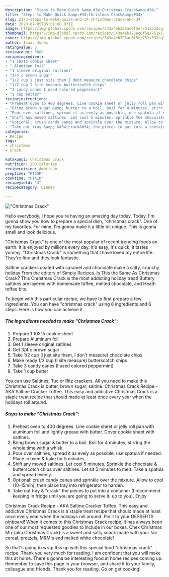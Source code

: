 ```yaml
---
description: "Steps to Make Quick &amp;#34;Christmas Crack&amp;#34;"
title: "Steps to Make Quick &amp;#34;Christmas Crack&amp;#34;"
slug: 2173-steps-to-make-quick-and-34-christmas-crack-and-34
date: 2020-07-05T05:01:08.971Z
image: https://img-global.cpcdn.com/recipes/543a4eb325ac6f5e/751x532cq70/christmas-crack-recipe-main-photo.jpg
thumbnail: https://img-global.cpcdn.com/recipes/543a4eb325ac6f5e/751x532cq70/christmas-crack-recipe-main-photo.jpg
cover: https://img-global.cpcdn.com/recipes/543a4eb325ac6f5e/751x532cq70/christmas-crack-recipe-main-photo.jpg
author: Isaac Jones
ratingvalue: 5
reviewcount: 5888
recipeingredient:
- "1 10X15 cookie sheet"
- " Aluminum foil"
- "1 sleeve original saltines"
- "3/4 c brown sugar"
- "1/2 cup i just site them I dont measure chocolate chips"
- "1/2 cup I site measure butterscotch chips"
- "3 candy canes I used colored peppermint"
- "1 cup butter"
recipeinstructions:
- "Preheat oven to 400 degrees. Line cookie sheet or jelly roll pan with aluminum foil and lightly grease with butter. Cover cookie sheet with saltines."
- "Bring brown sugar &amp; butter to a boil. Boil for 4 minutes, stirring the whole time with a whisk."
- "Pour over saltines, spread it as evely as possible, use spatula if needed. Place in oven &amp; bake for 5 minutes."
- "Shift any moved saltines. Let cool 5 minutes. Sprinkle the chocolate &amp; butterscotch chips over saltines. Let sit 5 minutes to melt. Take a spatula and spread evenly."
- "Optional: crush candy canes and sprinkle over the mixture. Allow to cool (10-15min), then place tray into refrigerator to harden."
- "Take out tray &amp; &#34;crack&#34; the pieces to put into a container (I recommend keeping in fridge until you are going to serve it, up to you). Enjoy"
categories:
- Recipe
tags:
- christmas
- crack

katakunci: christmas crack 
nutrition: 280 calories
recipecuisine: American
preptime: "PT35M"
cooktime: "PT41M"
recipeyield: "4"
recipecategory: Dinner

---
```



![&#34;Christmas Crack&#34;](https://img-global.cpcdn.com/recipes/543a4eb325ac6f5e/751x532cq70/christmas-crack-recipe-main-photo.jpg)

Hello everybody, I hope you're having an amazing day today. Today, I'm gonna show you how to prepare a special dish, &#34;christmas crack&#34;. One of my favorites. For mine, I'm gonna make it a little bit unique. This is gonna smell and look delicious.

&#34;Christmas Crack&#34; is one of the most popular of recent trending foods on earth. It is enjoyed by millions every day. It's easy, it's quick, it tastes yummy. &#34;Christmas Crack&#34; is something that I have loved my entire life. They're fine and they look fantastic.

Saltine crackers coated with caramel and chocolate make a salty, crunchy holiday From the editors of Simply Recipes. Is This the Same As Christmas Crack? This Christmas Crack is the most addicting holiday treat! Buttery saltines are layered with homemade toffee, melted chocolate, and Heath toffee bits.


To begin with this particular recipe, we have to first prepare a few ingredients. You can have &#34;christmas crack&#34; using 8 ingredients and 6 steps. Here is how you can achieve it.

<!--inarticleads1-->

##### The ingredients needed to make &#34;Christmas Crack&#34;:

1. Prepare 1 10X15 cookie sheet
1. Prepare  Aluminum foil
1. Get 1 sleeve original saltines
1. Get 3/4 c brown sugar
1. Take 1/2 cup (i just site them, I don&#39;t measure) chocolate chips
1. Make ready 1/2 cup (I site measure) butterscotch chips
1. Take 3 candy canes (I used colored peppermint)
1. Take 1 cup butter


You can use Saltines, Tuc or Ritz crackers. All you need to make this Christmas Crack is butter, brown sugar, saltine. Christmas Crack Recipe - AKA Saltine Cracker Toffee. This easy and addictive Christmas Crack is a staple treat recipe that should made at least once every year when the holidays roll around. 

<!--inarticleads2-->

##### Steps to make &#34;Christmas Crack&#34;:

1. Preheat oven to 400 degrees. Line cookie sheet or jelly roll pan with aluminum foil and lightly grease with butter. Cover cookie sheet with saltines.
1. Bring brown sugar &amp; butter to a boil. Boil for 4 minutes, stirring the whole time with a whisk.
1. Pour over saltines, spread it as evely as possible, use spatula if needed. Place in oven &amp; bake for 5 minutes.
1. Shift any moved saltines. Let cool 5 minutes. Sprinkle the chocolate &amp; butterscotch chips over saltines. Let sit 5 minutes to melt. Take a spatula and spread evenly.
1. Optional: crush candy canes and sprinkle over the mixture. Allow to cool (10-15min), then place tray into refrigerator to harden.
1. Take out tray &amp; &#34;crack&#34; the pieces to put into a container (I recommend keeping in fridge until you are going to serve it, up to you). Enjoy


Christmas Crack Recipe - AKA Saltine Cracker Toffee. This easy and addictive Christmas Crack is a staple treat recipe that should made at least once every year when the holidays roll around. Pin it to your DESSERTS pinboard! When it comes to this Christmas Crack recipe, it has always been one of our most requested goodies to include in our boxes. Chex Christmas Mix (aka Christmas Crack) is a sweet and salty snack made with your fav cereal, pretzels, M&amp;M&#39;s and melted white chocolate! 

So that's going to wrap this up with this special food &#34;christmas crack&#34; recipe. Thank you very much for reading. I am confident that you will make this at home. There's gonna be interesting food at home recipes coming up. Remember to save this page in your browser, and share it to your family, colleague and friends. Thank you for reading. Go on get cooking!
